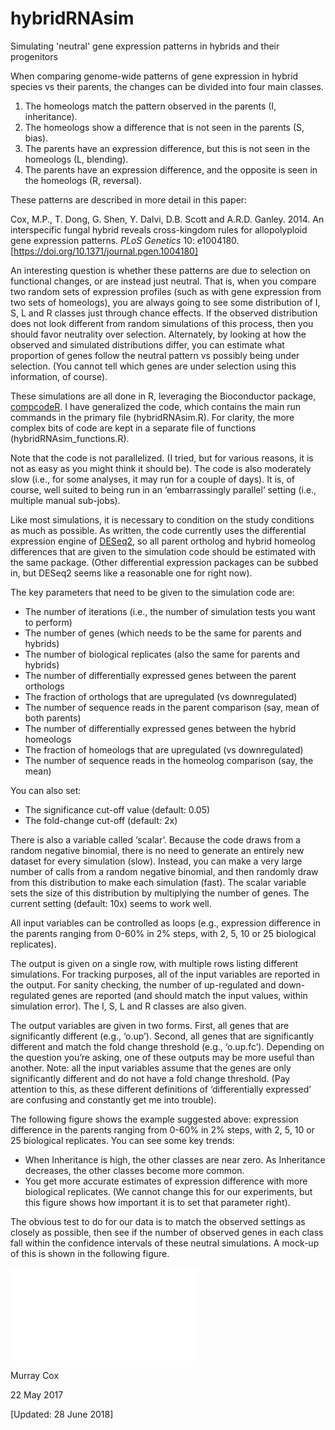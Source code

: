 # hybridRNAsim

Simulating 'neutral' gene expression patterns in hybrids and their progenitors

When comparing genome-wide patterns of gene expression in hybrid species vs their parents, the changes can be divided into four main classes. 

1. The homeologs match the pattern observed in the parents (I, inheritance). 
2. The homeologs show a difference that is not seen in the parents (S, bias). 
3. The parents have an expression difference, but this is not seen in the homeologs (L, blending). 
4. The parents have an expression difference, and the opposite is seen in the homeologs (R, reversal).

These patterns are described in more detail in this paper:

Cox, M.P., T. Dong, G. Shen, Y. Dalvi, D.B. Scott and A.R.D. Ganley. 2014. An interspecific fungal hybrid reveals cross-kingdom rules for allopolyploid gene expression patterns. *PLoS Genetics* 10: e1004180.
[https://doi.org/10.1371/journal.pgen.1004180]

An interesting question is whether these patterns are due to selection on functional changes, or are instead just neutral. That is, when you compare two random sets of expression profiles (such as with gene expression from two sets of homeologs), you are always going to see some distribution of I, S, L and R classes just through chance effects.  If the observed distribution does not look different from random simulations of this process, then you should favor neutrality over selection. Alternately, by looking at how the observed and simulated distributions differ, you can estimate what proportion of genes follow the neutral pattern vs possibly being under selection.  (You cannot tell which genes are under selection using this information, of course).

These simulations are all done in R, leveraging the Bioconductor package, [compcodeR](https://bioconductor.org/packages/release/bioc/html/compcodeR.html).  I have generalized the code, which contains the main run commands in the primary file (hybridRNAsim.R).  For clarity, the more complex bits of code are kept in a separate file of functions (hybridRNAsim_functions.R).

Note that the code is not parallelized.  (I tried, but for various reasons, it is not as easy as you might think it should be).  The code is also moderately slow (i.e., for some analyses, it may run for a couple of days).  It is, of course, well suited to being run in an ‘embarrassingly parallel’ setting (i.e., multiple manual sub-jobs).

Like most simulations, it is necessary to condition on the study conditions as much as possible.  As written, the code currently uses the differential expression engine of [DESeq2](https://bioconductor.org/packages/release/bioc/html/DESeq2.html), so all parent ortholog and hybrid homeolog differences that are given to the simulation code should be estimated with the same package. (Other differential expression packages can be subbed in, but DESeq2 seems like a reasonable one for right now).

The key parameters that need to be given to the simulation code are:

-    The number of iterations (i.e., the number of simulation tests you want to perform)
-    The number of genes (which needs to be the same for parents and hybrids)
-    The number of biological replicates (also the same for parents and hybrids)
-    The number of differentially expressed genes between the parent orthologs
-    The fraction of orthologs that are upregulated (vs downregulated)
-    The number of sequence reads in the parent comparison (say, mean of both parents)
-    The number of differentially expressed genes between the hybrid homeologs
-    The fraction of homeologs that are upregulated (vs downregulated)
-    The number of sequence reads in the homeolog comparison (say, the mean)

You can also set:

-    The significance cut-off value (default: 0.05)
-    The fold-change cut-off (default: 2x)

There is also a variable called ‘scalar’.  Because the code draws from a random negative binomial, there is no need to generate an entirely new dataset for every simulation (slow). Instead, you can make a very large number of calls from a random negative binomial, and then randomly draw from this distribution to make each simulation (fast).  The scalar variable sets the size of this distribution by multiplying the number of genes.  The current setting (default: 10x) seems to work well.

All input variables can be controlled as loops (e.g., expression difference in the parents ranging from 0-60% in 2% steps, with 2, 5, 10 or 25 biological replicates).

The output is given on a single row, with multiple rows listing different simulations.  For tracking purposes, all of the input variables are reported in the output.  For sanity checking, the number of up-regulated and down-regulated genes are reported (and should match the input values, within simulation error).  The I, S, L and R classes are also given.

The output variables are given in two forms.  First, all genes that are significantly different (e.g., ‘o.up’).  Second, all genes that are significantly different and match the fold change threshold (e.g., ‘o.up.fc’).  Depending on the question you’re asking, one of these outputs may be more useful than another.  Note: all the input variables assume that the genes are only significantly different and do not have a fold change threshold.  (Pay attention to this, as these different definitions of ‘differentially expressed’ are confusing and constantly get me into trouble).

The following figure shows the example suggested above: expression difference in the parents ranging from 0-60% in 2% steps, with 2, 5, 10 or 25 biological replicates.  You can see some key trends:

-  When Inheritance is high, the other classes are near zero.  As Inheritance decreases, the other classes become more common.
-  You get more accurate estimates of expression difference with more biological replicates.  (We cannot change this for our experiments, but this figure shows how important it is to set that parameter right).

The obvious test to do for our data is to match the observed settings as closely as possible, then see if the number of observed genes in each class fall within the confidence intervals of these neutral simulations. A mock-up of this is shown in the following figure.

![Example Simulation Figure](mpcox/hybridRNAsim/SimulationExample.pdf "Simulation Example")

Murray Cox

22 May 2017

[Updated: 28 June 2018]

